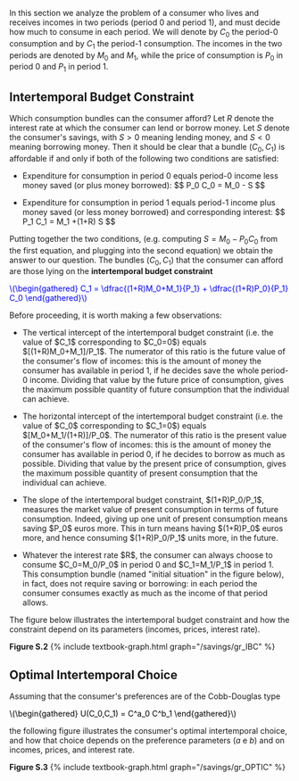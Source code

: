 

In this section we analyze the problem of a consumer who lives and receives incomes in two periods (period 0 and period 1), and must decide how much to consume in each period. We will denote by  $C_0$ the period-0 consumption and by  $C_1$ the period-1 consumption. The incomes in the two periods are  denoted by $M_0$ and $M_1$, while the price of consumption is $P_0$ in period 0 and $P_1$ in period 1.



<h2 id="SUBSEC_IBC">Intertemporal Budget Constraint</h2>

Which consumption bundles can the consumer afford? Let $R$ denote the interest rate at which the consumer can lend or borrow money. Let $S$ denote the consumer's savings, with $S>0$ meaning lending money, and $S<0$ meaning borrowing money. Then it should be clear that a bundle $(C_0,C_1)$ is affordable if and only if both of the following two conditions are satisfied:

<ul>
  <li>
    <p>Expenditure for consumption in period 0 equals period-0 income less money saved (or plus money borrowed): $$ P_0 C_0 = M_0 - S $$ </p>
  </li>
  <li>
    <p>Expenditure for consumption in period 1 equals period-1 income plus money saved (or less money borrowed) and corresponding interest: $$ P_1 C_1 = M_1 +(1+R) S $$ </p>
  </li>
</ul>

Putting together the two conditions, (e.g. computing $S=M_0-P_0C_0$ from the first equation, and plugging into the second equation) we obtain the answer to our question. The bundles  $(C_0,C_1)$ that the consumer can afford are those lying on the <b>intertemporal budget constraint</b>

<p><span style="color: Blue;">
\(\begin{gathered}
 C_1 = \dfrac{(1+R)M_0+M_1}{P_1} + \dfrac{(1+R)P_0}{P_1} C_0
\end{gathered}\)
</span></p>

Before proceeding, it is worth making a few observations:

<ul>
  <li>
    <p>
	The vertical intercept of the intertemporal budget constraint (i.e. the value of $C_1$ corresponding to $C_0=0$) equals $[(1+R)M_0+M_1]/P_1$. The numerator of this ratio is the future value of the consumer's flow of incomes: this is the amount of money the consumer has available in period 1, if he decides save the whole period-0 income. Dividing that value by the future price of consumption, gives the maximum possible quantity of future consumption that the individual can achieve.
	 </p>
  </li>
  <li>
    <p>
  The horizontal intercept of the intertemporal budget constraint (i.e. the value of $C_0$ corresponding to $C_1=0$) equals $[M_0+M_1/(1+R)]/P_0$. The numerator of this ratio is the present value of the consumer's flow of incomes: this is the amount of money the consumer has available in period 0, if he decides to borrow as much as possible. Dividing that value by the present price of consumption, gives the maximum possible quantity of present consumption that the individual can achieve.
    </p>
  </li>
  <li>
    <p>
	The slope of the intertemporal budget constraint, $(1+R)P_0/P_1$, measures the market value of present consumption in terms of future consumption. Indeed, giving up one unit of present consumption means saving $P_0$ euros more. This in turn means having $(1+R)P_0$ euros more, and hence consuming $(1+R)P_0/P_1$ units more, in the future.  
  	</p>
  </li>
  <li>
    <p>
	Whatever the interest rate $R$, the consumer can always choose to consume $C_0=M_0/P_0$ in period 0 and $C_1=M_1/P_1$ in period 1. This consumption bundle (named "initial situation" in the figure below), in fact, does not require saving or borrowing: in each period the consumer  consumes exactly as much as the income of that period allows.
  	</p>
  </li>
</ul>



The figure below illustrates the intertemporal budget constraint and how the constraint depend on its parameters (incomes, prices, interest rate).

<a id="gr_IBC"><strong>Figure S.2</strong></a>
{% include textbook-graph.html graph="/savings/gr_IBC" %}






<h2 id="SUBSEC_OPTIC">Optimal Intertemporal Choice</h2>

Assuming that the consumer's preferences are of the Cobb-Douglas type

<p><span style="color: Black;">
\(\begin{gathered}
 U(C_0,C_1) = C^a_0 C^b_1
\end{gathered}\)
</span></p>

the following figure illustrates the consumer's optimal intertemporal choice, and how that choice depends on the preference parameters ($a$ e $b$) and on incomes, prices, and interest rate.


<a id="gr_OPTIC"><strong>Figure S.3</strong></a>
{% include textbook-graph.html graph="/savings/gr_OPTIC" %}
